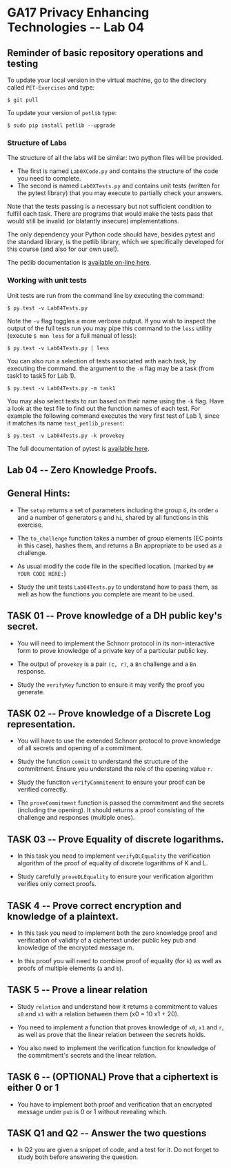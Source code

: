 # GA17 Privacy Enhancing Technologies -- Lab 04

## Reminder of basic repository operations and testing

To update your local version in the virtual machine, go to the directory called `PET-Exercises` and type:

    $ git pull

To update your version of `petlib` type:

	$ sudo pip install petlib --upgrade

### Structure of Labs
The structure of all the labs will be similar: two python files will be provided. 

- The first is named `Lab0XCode.py` and contains the structure of the code you need to complete. 
- The second is named `Lab0XTests.py` and contains unit tests (written for the pytest library) that you may execute to partially check your answers. 

Note that the tests passing is a necessary but not sufficient condition to fulfill each task. There are programs that would make the tests pass that would still be invalid (or blatantly insecure) implementations.

The only dependency your Python code should have, besides pytest and the standard library, is the petlib library, which we specifically developed for this course (and also for our own use!). 

The petlib documentation is [available on-line here](http://petlib.readthedocs.org/en/latest/index.html).


### Working with unit tests
Unit tests are run from the command line by executing the command:

```
$ py.test -v Lab04Tests.py
```

Note the `-v` flag toggles a more verbose output. If you wish to inspect the output of the full tests run you may pipe this command to the `less` utility (execute `$ man less` for a full manual of less):

```
$ py.test -v Lab04Tests.py | less
```

You can also run a selection of tests associated with each task, by executing the command. the argument to the `-m` flag may be a task (from task1 to task5 for Lab 1).

```
$ py.test -v Lab04Tests.py -m task1
```

You may also select tests to run based on their name using the `-k` flag. Have a look at the test file to find out the function names of each test. For example the following command executes the very first test of Lab 1, since it matches its name `test_petlib_present`:

```
$ py.test -v Lab04Tests.py -k provekey
```

The full documentation of pytest is [available here](http://pytest.org/latest/).

## Lab 04 -- Zero Knowledge Proofs.

## General Hints:

- The `setup` returns a set of parameters including the group `G`, its order `o` and a number of generators `g` and `hi`, shared by all functions in this exercise.

- The `to_challenge` function takes a number of group elements (EC points in this case), hashes them, and returns a Bn appropriate to be used as a challenge.

- As usual modify the code file in the specified location. (marked by `## YOUR CODE HERE:`)

- Study the unit tests `Lab04Tests.py` to understand how to pass them, as well as how the functions you complete are meant to be used.

## TASK 01 -- Prove knowledge of a DH public key's secret.

- You will need to implement the Schnorr protocol in its non-interactive form to prove knowledge of a private key of a particular public key. 

- The output of `provekey` is a pair `(c, r)`, a `Bn` challenge and a `Bn` response.

- Study the `verifyKey` function to ensure it may verify the proof you generate.

## TASK 02 -- Prove knowledge of a Discrete Log representation.

- You will have to use the extended Schnorr protocol to prove knowledge of all secrets and opening of a commitment. 

- Study the function `commit` to understand the structure of the commitment. Ensure you understand the role of the opening value `r`.

- Study the function `verifyCommitement` to ensure your proof can be verified correctly.

- The `proveCommitment` function is passed the commitment and the secrets (including the opening). It should returns a proof consisting of the challenge and responses (multiple ones). 

## TASK 03 -- Prove Equality of discrete logarithms.

- In this task you need to implement `verifyDLEquality` the verification algorithm of the proof of equality of discrete logarithms of K and L.

- Study carefully `proveDLEquality` to ensure your verification algorithm verifies only correct proofs.

## TASK 4 -- Prove correct encryption and knowledge of a plaintext.

- In this task you need to implement both the zero knowledge proof and verification of validity of a ciphertext under public key pub and knowledge of the encrypted message m.

- In this proof you will need to combine proof of equality (for `k`) as well as proofs of multiple elements (`a` and `b`).

## TASK 5 -- Prove a linear relation

- Study `relation` and understand how it returns a commitment to values `x0` and `x1` with a relation between them (x0 = 10 x1 + 20).

- You need to implement a function that proves knowledge of `x0`, `x1` and `r`, as well as prove that the linear relation between the secrets holds.

- You also need to implement the verification function for knowledge of the commitment's secrets and the linear relation.

## TASK 6 -- (OPTIONAL) Prove that a ciphertext is either 0 or 1

- You have to implement both proof and verification that an encrypted message under `pub` is 0 or 1 without revealing which.

## TASK Q1 and Q2 -- Answer the two questions

- In Q2 you are given a snippet of code, and a test for it. Do not forget to study both before answering the question.
